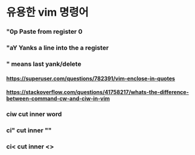 # 유용한 vim 명령어

### "0p Paste from register 0
### "aY Yanks a line into the a register
### " means last yank/delete

#### https://superuser.com/questions/782391/vim-enclose-in-quotes
#### https://stackoverflow.com/questions/41758217/whats-the-difference-between-command-cw-and-ciw-in-vim
### ciw cut inner word
### ci" cut inner ""
### ci< cut inner <>
